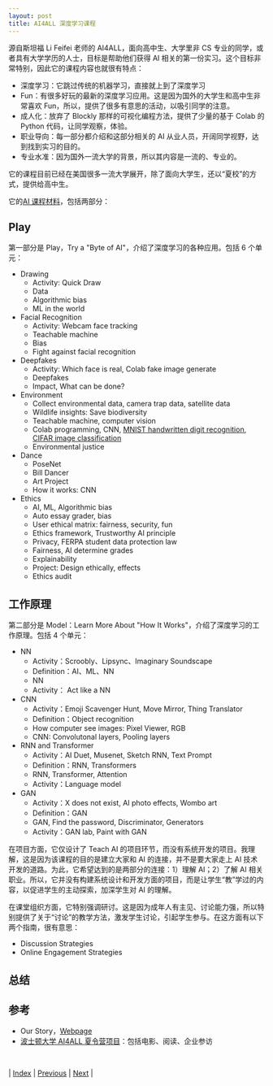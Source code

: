 ```yaml
---
layout: post
title: AI4ALL 深度学习课程
---
```


源自斯坦福 Li Feifei 老师的 AI4ALL，面向高中生、大学里非 CS 专业的同学，或者具有大学学历的人士，目标是帮助他们获得 AI 相关的第一份实习。这个目标非常特别，因此它的课程内容也就很有特点：

- 深度学习：它跳过传统的机器学习，直接就上到了深度学习
- Fun：有很多好玩的最新的深度学习应用。这是因为国外的大学生和高中生非常喜欢 Fun，所以，提供了很多有意思的活动，以吸引同学的注意。
- 成人化：放弃了 Blockly 那样的可视化编程方法，提供了少量的基于 Colab 的 Python 代码，让同学观察，体验。
- 职业导向：每一部分都介绍和这部分相关的 AI 从业人员，开阔同学视野，达到找到实习的目的。
- 专业水准：因为国外一流大学的背景，所以其内容是一流的、专业的。

它的课程目前已经在美国很多一流大学展开，除了面向大学生，还以“夏校”的方式，提供给高中生。

它的[AI 课程材料](https://ai-4-all.org/resources/)，包括两部分：

## Play

第一部分是 Play，Try a "Byte of AI"，介绍了深度学习的各种应用。包括 6 个单元：

- Drawing
  - Activity: Quick Draw
  - Data
  - Algorithmic bias
  - ML in the world
- Facial Recognition
  - Activity: Webcam face tracking
  - Teachable machine
  - Bias
  - Fight against facial recognition
- Deepfakes
  - Activity: Which face is real, Colab fake image generate
  - Deepfakes
  - Impact, What can be done?
- Environment
  - Collect environmental data, camera trap data, satellite data
  - Wildlife insights: Save biodiversity
  - Teachable machine, computer vision
  - Colab programming, CNN, [MNIST handwritten digit recognition](https://colab.research.google.com/drive/1iTn-955vrJ9Ezd-p99Ba-niIjwx_Ap10#scrollTo=G1O50g42BalH), [CIFAR image classification](https://colab.research.google.com/drive/1KTQQxkj37_2dydQee4uI4j-kEPl1WKOp)
  - Environmental justice
- Dance
  - PoseNet
  - Bill Dancer
  - Art Project
  - How it works: CNN
- Ethics
  - AI, ML, Algorithmic bias
  - Auto essay grader, bias
  - User ethical matrix: fairness, security, fun
  - Ethics framework, Trustworthy AI principle
  - Privacy, FERPA student data protection law
  - Fairness, AI determine grades
  - Explainability
  - Project: Design ethically, effects
  - Ethics audit

## 工作原理

第二部分是 Model：Learn More About "How It Works"，介绍了深度学习的工作原理。包括 4 个单元：

- NN
  - Activity：Scroobly、Lipsync、Imaginary Soundscape
  - Definition：AI、ML、NN
  - NN
  - Activity： Act like a NN
- CNN
  - Activity：Emoji Scavenger Hunt, Move Mirror, Thing Translator
  - Definition：Object recognition
  - How computer see images: Pixel Viewer, RGB
  - CNN: Convolutonal layers, Pooling layers
- RNN and Transformer
  - Activity：AI Duet, Musenet, Sketch RNN, Text Prompt
  - Definition：RNN, Transformers
  - RNN, Transformer, Attention
  - Activity：Language model
- GAN
  - Activity：X does not exist, AI photo effects, Wombo art
  - Definition：GAN
  - GAN, Find the password, Discriminator, Generators
  - Activity：GAN lab, Paint with GAN

在项目方面，它仅设计了 Teach AI 的项目环节，而没有系统开发的项目。我理解，这是因为该课程的目的是建立大家和 AI 的连接，并不是要大家走上 AI 技术开发的道路。为此，它希望达到的是两部分的连接：1）理解 AI；2）了解 AI 相关职业。所以，它并没有构建系统设计和开发方面的项目，而是让学生“教”学过的内容，以促进学生的主动探索，加深学生对 AI 的理解。

在课堂组织方面，它特别强调研讨。这是因为成年人有主见、讨论能力强，所以特别提供了关于“讨论”的教学方法，激发学生讨论，引起学生参与。在这方面有以下两个指南，很有意思：
- Discussion Strategies
- Online Engagement Strategies

## 总结


## 参考

- Our Story，[Webpage](https://ai-4-all.org/about/our-story/)
- [波士顿大学 AI4ALL 夏令营项目](https://www.bu.edu/lernet/AI4ALL/schedule.html)：包括电影、阅读、企业参访

<br/>

| [Index](./) | [Previous](10-experience-ai) | [Next](15-everyday-ai) |
